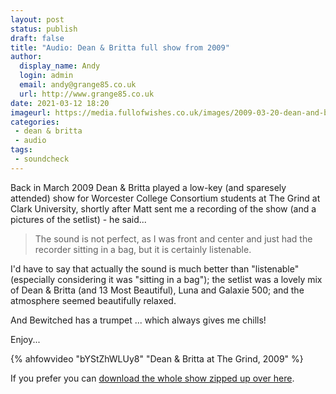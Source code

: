 ```yaml
---
layout: post
status: publish 
draft: false
title: "Audio: Dean & Britta full show from 2009"
author:
  display_name: Andy
  login: admin
  email: andy@grange85.co.uk
  url: http://www.grange85.co.uk
date: 2021-03-12 18:20
imageurl: https://media.fullofwishes.co.uk/images/2009-03-20-dean-and-britta-video-cover.png
categories:
 - dean & britta
 - audio
tags:
 - soundcheck
---
```


Back in March 2009 Dean & Britta played a low-key (and sparesely attended) show for Worcester College Consortium students at The Grind at Clark University, shortly after Matt sent me a recording of the show (and a pictures of the setlist) - he said...

> The sound is not perfect, as I was front and center and just had the recorder sitting in a bag, but it is certainly listenable.

I'd have to say that actually the sound is much better than "listenable" (especially considering it was "sitting in a bag"); the setlist was a lovely mix of Dean & Britta (and 13 Most Beautiful), Luna and Galaxie 500; and the atmosphere seemed beautifully relaxed. 

And Bewitched has a trumpet ... which always gives me chills!

Enjoy...

{% ahfowvideo "bYStZhWLUy8" "Dean & Britta at The Grind, 2009" %}

If you prefer you can [download the whole show zipped up over here](/database/dean-and-britta/shows/2009/2009-03-20-dean-britta-the-grind-clark-university-worcester-ma-usa/).
